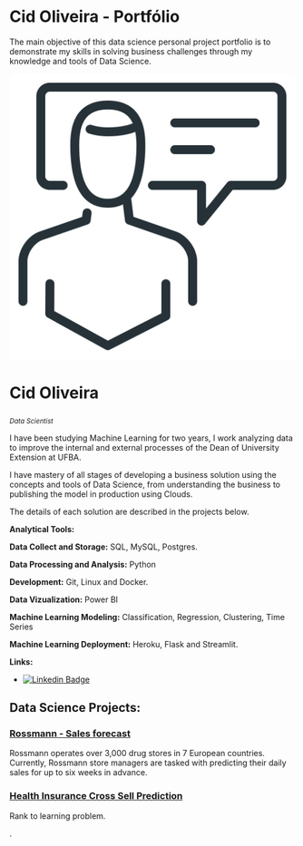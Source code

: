 # Cid Oliveira - Portfólio

The main objective of this data science personal project portfolio is to demonstrate my skills in solving business challenges through my knowledge and tools of Data Science.

<p align='center'>
    <img src='iconfinder_business_marketing_advertising_communication_3887446.png'<
</p>

# Cid Oliveira
<sub>*Data Scientist*</sub>

I have been studying Machine Learning for two years, I work analyzing data to improve the internal and external processes of the Dean of University Extension at UFBA.

I have mastery of all stages of developing a business solution using the concepts and tools of Data Science, from understanding the business to publishing the model in production using Clouds.

The details of each solution are described in the projects below.


**Analytical Tools:**

**Data Collect and Storage:** SQL, MySQL, Postgres.

**Data Processing and Analysis:** Python

**Development:** Git, Linux and Docker. 

**Data Vizualization:** Power BI

**Machine Learning Modeling:** Classification, Regression, Clustering, Time Series 

**Machine Learning Deployment:** Heroku, Flask and Streamlit.

**Links:**
* [![Linkedin Badge](https://img.shields.io/badge/-LinkedIn-blue?style=flat&logo=LinkedIn&logoColor=white)](https://www.linkedin.com/in/cidosjr/)


## Data Science Projects:

### [Rossmann - Sales forecast]( https://github.com/cidosjr/rossmann-sales-forecast )

Rossmann operates over 3,000 drug stores in 7 European countries. Currently, Rossmann store managers are tasked with predicting their daily sales for up to six weeks in advance.


### [Health Insurance Cross Sell Prediction]( https://github.com/cidosjr/health-insurance-cross-sell-prediction )

Rank to learning problem.



.